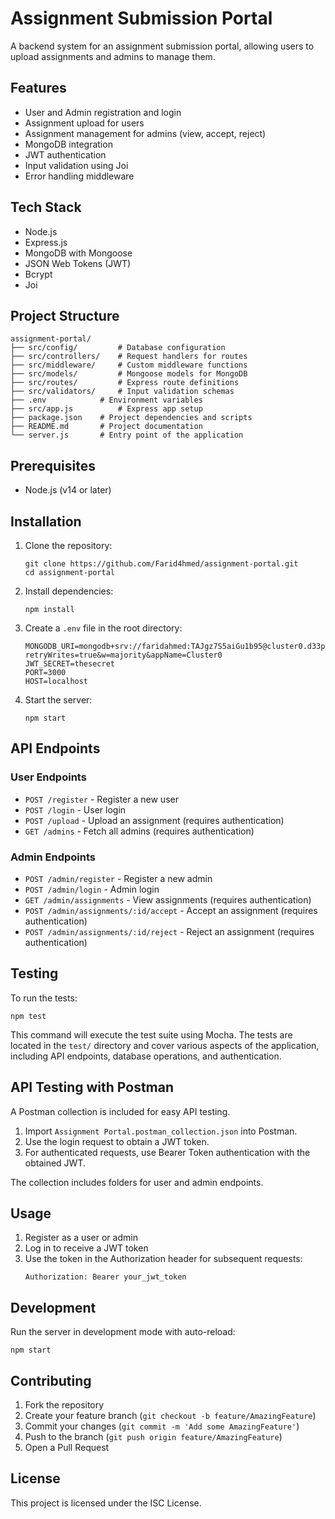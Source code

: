 # Assignment Submission Portal

A backend system for an assignment submission portal, allowing users to upload assignments and admins to manage them.

## Features

- User and Admin registration and login
- Assignment upload for users
- Assignment management for admins (view, accept, reject)
- MongoDB integration
- JWT authentication
- Input validation using Joi
- Error handling middleware

## Tech Stack

- Node.js
- Express.js
- MongoDB with Mongoose
- JSON Web Tokens (JWT)
- Bcrypt
- Joi

## Project Structure

```
assignment-portal/
├── src/config/         # Database configuration
├── src/controllers/    # Request handlers for routes
├── src/middleware/     # Custom middleware functions
├── src/models/         # Mongoose models for MongoDB
├── src/routes/         # Express route definitions
├── src/validators/     # Input validation schemas
├── .env            # Environment variables
├── src/app.js          # Express app setup
├── package.json    # Project dependencies and scripts
├── README.md       # Project documentation
└── server.js       # Entry point of the application
```

## Prerequisites

- Node.js (v14 or later)

## Installation

1. Clone the repository:
   ```
   git clone https://github.com/Farid4hmed/assignment-portal.git
   cd assignment-portal
   ```

2. Install dependencies:
   ```
   npm install
   ```

3. Create a `.env` file in the root directory:
   ```
   MONGODB_URI=mongodb+srv://faridahmed:TAJgz7S5aiGu1b95@cluster0.d33pvho.mongodb.net/submission_portal?retryWrites=true&w=majority&appName=Cluster0
   JWT_SECRET=thesecret
   PORT=3000
   HOST=localhost
   ```

4. Start the server:
   ```
   npm start
   ```

## API Endpoints

### User Endpoints
- `POST /register` - Register a new user
- `POST /login` - User login
- `POST /upload` - Upload an assignment (requires authentication)
- `GET /admins` - Fetch all admins (requires authentication)

### Admin Endpoints
- `POST /admin/register` - Register a new admin
- `POST /admin/login` - Admin login
- `GET /admin/assignments` - View assignments (requires authentication)
- `POST /admin/assignments/:id/accept` - Accept an assignment (requires authentication)
- `POST /admin/assignments/:id/reject` - Reject an assignment (requires authentication)

## Testing

To run the tests:

```
npm test
```

This command will execute the test suite using Mocha. The tests are located in the `test/` directory and cover various aspects of the application, including API endpoints, database operations, and authentication.

## API Testing with Postman

A Postman collection is included for easy API testing.

1. Import `Assignment Portal.postman_collection.json` into Postman.
2. Use the login request to obtain a JWT token.
3. For authenticated requests, use Bearer Token authentication with the obtained JWT.

The collection includes folders for user and admin endpoints.

## Usage

1. Register as a user or admin
2. Log in to receive a JWT token
3. Use the token in the Authorization header for subsequent requests:
   ```
   Authorization: Bearer your_jwt_token
   ```

## Development

Run the server in development mode with auto-reload:

```
npm start
```

## Contributing

1. Fork the repository
2. Create your feature branch (`git checkout -b feature/AmazingFeature`)
3. Commit your changes (`git commit -m 'Add some AmazingFeature'`)
4. Push to the branch (`git push origin feature/AmazingFeature`)
5. Open a Pull Request

## License

This project is licensed under the ISC License.
